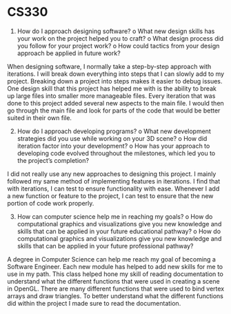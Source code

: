 # CS330
1.	How do I approach designing software?
o	What new design skills has your work on the project helped you to craft?
o	What design process did you follow for your project work?
o	How could tactics from your design approach be applied in future work?

When designing software, I normally take a step-by-step approach with iterations. I will break down everything into steps that I can slowly add to my project. Breaking down a project into steps makes it easier to debug issues. One design skill that this project has helped me with is the ability to break up large files into smaller more manageable files. Every iteration that was done to this project added several new aspects to the main file. I would then go through the main file and look for parts of the code that would be better suited in their own file.

2.	How do I approach developing programs?
o	What new development strategies did you use while working on your 3D scene?
o	How did iteration factor into your development?
o	How has your approach to developing code evolved throughout the milestones, which led you to the project’s completion?

I did not really use any new approaches to designing this project. I mainly followed my same method of implementing features in iterations. I find that with iterations, I can test to ensure functionality with ease. Whenever I add a new function or feature to the project, I can test to ensure that the new portion of code work properly. 

3.	How can computer science help me in reaching my goals?
o	How do computational graphics and visualizations give you new knowledge and skills that can be applied in your future educational pathway?
o	How do computational graphics and visualizations give you new knowledge and skills that can be applied in your future professional pathway?

A degree in Computer Science can help me reach my goal of becoming a Software Engineer. Each new module has helped to add new skills for me to use in my path. This class helped hone my skill of reading documentation to understand what the different functions that were used in creating a scene in OpenGL. There are many different functions that were used to bind vertex arrays and draw triangles. To better understand what the different functions did within the project I made sure to read the documentation. 
